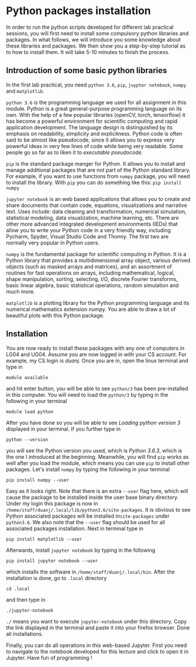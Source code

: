 # Python packages installation 

In order to run the python scripts developed for different lab practical sessions, you will first need to install some compulsory python libraries and packages.  In what follows, we will introduce you some knowledge about these libraries and packages. We then show you a step-by-step tutorial as to how to install them.  It will take 5-10 minutes to finish the process. 


##  Introduction of some basic python libraries
In the first lab practical, you need `python 3.6`,  `pip`, `juypter notebook`, `numpy` and `matplotlib`. 

`python 3.6` is the programming language we used for all assignment in this module. Python is a great general-purpose programming language on its own. With the help of a few popular libraries (openCV, torch, tensorflow) it has become a powerful environment for scientific computing and rapid application development. The language design is distinguished by its emphasis on readability, simplicity and explicitness. Python code is often said to be almost like pseudocode, since it allows you to express very powerful ideas in very few lines of code while being very readable. Some people go so far as to liken it to _executable pseudocode_.

`pip` is the standard package manger for Python. It allows you to install and manage additional packages that are not part of the Python standard library.  For example, if you want to use functions from `numpy` package, you will need to install the library. With `pip` you can do something like this: `pip install numpy`

`jupyter notebook` is an web based applications that allows you to create and share documents that contain code, equations, visualizations and narrative text. Uses include: data cleaning and transformation, numerical simulation, statistical modeling, data visualization, machine learning, etc. There are other more advanced integrated development environments (IEDs) that allow you to write your Python code in a very friendly way, including Pycharm, Spyder, Visual Studio Code and Thonny. The first two are normally very popular in Python users. 

`numpy` is the fundamental package for scientific computing in Python. It is a Python library that provides a multidimensional array object, various derived objects (such as masked arrays and matrices), and an assortment of routines for fast operations on arrays, including mathematical, logical, shape manipulation, sorting, selecting, I/O, discrete Fourier transforms, basic linear algebra, basic statistical operations, random simulation and much more. 

`matplotlib` is a plotting library for the Python programming language and its numerical mathematics extension numpy. You are able to draw a lot of beautiful plots with this Python package. 

## Installation 
You are now ready to install these packages with any one of computers in LG04 and UG04. Assume you are now logged in with your CS account. For example, my CS login is *duanj*. Once you are in, open the linux terminal and type in 

`module available`

and hit enter button, you will be able to see `python/3` has been pre-installed in this computer. You will need to load the `python/3` by typing in the following in your terminal

`module load python` 

 After you have done so you will be able to see *Loading python version 3* displayed in your terminal. If you further type in 

`python --version`

you will see the Python version you used, which is *Python 3.6.3*, which is the one I introduced at the beginning. Meanwhile, you will find `pip` works as well after you load the module, which means you can use `pip` to install other packages. Let's install `numpy` by typing the following in your terminal

`pip install numpy --user` 

Easy as it looks right. Note that there is an extra `--user` flag here, which will cause the package to be installed inside the user base binary directory.  Under my login this package is now in `/home/staff/duanj/.local/lib/python3.6/site-packages`. It is obvious to see Python associated packages will be installed in`site-packages` under `python3.6`. We also note that the `--user` flag should be used for all associated packages installation. Next in terminal type in 

`pip install matplotlib --user`

Afterwards, install `jupyter notebook` by typing in the following

`pip install jupyter notebook --user`

which installs the software in `/home/staff/duanj/.local/bin`. After the installation is done, go to `.local` directory

`cd .local` 

and then type in

`./jupyter-notebook`

`./` means you want to execute `jupyter-notebook` under this directory.  Copy the link displayed in the terminal and paste it into your firefox browser. Done all installations. 

Finally, you can do all operations in this web-based Jupyter. First you need to navigate to the notebook developed for this lecture and click to open it in Jupyter. Have fun of programming !
